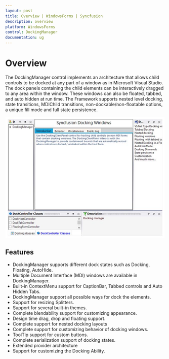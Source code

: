 ```yaml
---
layout: post
title: Overview | WindowsForms | Syncfusion
description: overview
platform: WindowsForms
control: DockingManager 
documentation: ug
---
```



# Overview

The DockingManager control implements an architecture that allows child controls to be docked at any part of a window as in Microsoft Visual Studio. The dock panels containing the child elements can be interactively dragged to any area within the window. These windows can also be floated, tabbed, and auto hidden at run time.  The Framework supports nested level docking, state transitions, MDIChild transitions, non-dockable/non-floatable options, a unique fill mode and full state persistence.

![](Images/Overview_img1.jpeg)


## Features 

* DockingManager supports different dock states such as Docking, Floating, AutoHide.
* Multiple Document Interface (MDI) windows are available in DockingManager.
* Built-in ContextMenu support for CaptionBar, Tabbed controls and Auto Hidden Tabs.
* DockingManager support all possible ways for dock the elements.
* Support for resizing Splitters.
* Support for several built-in themes.
* Complete blendability support for customizing appearance.
* Design time drag, drop and floating support.
* Complete support for nested docking layouts
* Complete support for customizing behavior of docking windows.
* ToolTip support for custom buttons.
* Complete serialization support of docking states.
* Extended provider architecture 
* Support for customizing the Docking Ability.

